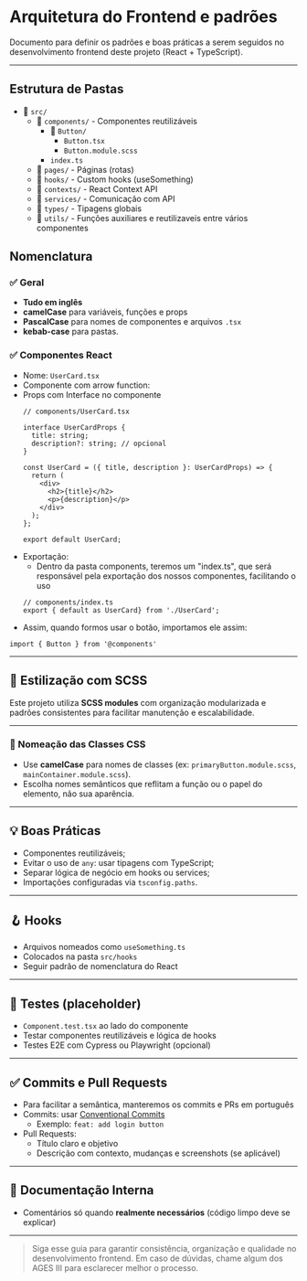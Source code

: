 # Arquitetura do Frontend e padrões

Documento para definir os padrões e boas práticas a serem seguidos no desenvolvimento frontend deste projeto (React + TypeScript).

---

## Estrutura de Pastas

- 📁 `src/`
  - 📁 `components/`       - Componentes reutilizáveis
    - 📁 `Button/`
      - `Button.tsx`
      - `Button.module.scss`
    - `index.ts`
  - 📁 `pages/`            - Páginas (rotas)
  - 📁 `hooks/`            - Custom hooks (useSomething)
  - 📁 `contexts/`         - React Context API
  - 📁 `services/`         - Comunicação com API
  - 📁 `types/`            - Tipagens globais
  - 📁 `utils/`            - Funções auxiliares e reutilizaveis entre vários componentes




## Nomenclatura

### ✅ Geral
- **Tudo em inglês**
- **camelCase** para variáveis, funções e props
- **PascalCase** para nomes de componentes e arquivos `.tsx`
- **kebab-case** para pastas.

### ✅ Componentes React
- Nome: `UserCard.tsx`
- Componente com arrow function:
- Props com Interface no componente
  ```tsx
  // components/UserCard.tsx

  interface UserCardProps { 
    title: string;
    description?: string; // opcional
  }

  const UserCard = ({ title, description }: UserCardProps) => {
    return (
      <div>
        <h2>{title}</h2>
        <p>{description}</p>
      </div>
    );
  };

  export default UserCard;
  ```
- Exportação:
  - Dentro da pasta components, teremos um "index.ts", que será responsável pela exportação dos nossos componentes, facilitando o uso
  ```tsx
  // components/index.ts
  export { default as UserCard} from './UserCard';
  ```
- Assim, quando formos usar o botão, importamos ele assim:
```tsx
import { Button } from '@components'
```  

---

## 🎨 Estilização com SCSS

Este projeto utiliza **SCSS modules** com organização modularizada e padrões consistentes para facilitar manutenção e escalabilidade.

---

### 📛 Nomeação das Classes CSS

- Use **camelCase** para nomes de classes (ex: `primaryButton.module.scss`, `mainContainer.module.scss`).
- Escolha nomes semânticos que reflitam a função ou o papel do elemento, não sua aparência.
---

## 💡 Boas Práticas

- Componentes  reutilizáveis;
- Evitar o uso de `any`: usar tipagens com TypeScript;
- Separar lógica de negócio em hooks ou services;
- Importações configuradas via `tsconfig.paths`.

---

## 🪝 Hooks

- Arquivos nomeados como `useSomething.ts`
- Colocados na pasta `src/hooks`
- Seguir padrão de nomenclatura do React

---

## 🧪 Testes (placeholder)

- `Component.test.tsx` ao lado do componente
- Testar componentes reutilizáveis e lógica de hooks
- Testes E2E com Cypress ou Playwright (opcional)

---

## ✅ Commits e Pull Requests

- Para facilitar a semântica, manteremos os commits e PRs em português
- Commits: usar [Conventional Commits](https://www.conventionalcommits.org/en/v1.0.0/)
  - Exemplo: `feat: add login button`
- Pull Requests:
  - Título claro e objetivo
  - Descrição com contexto, mudanças e screenshots (se aplicável)

---

## 📄 Documentação Interna

- Comentários só quando **realmente necessários** (código limpo deve se explicar)

---

> Siga esse guia para garantir consistência, organização e qualidade no desenvolvimento frontend. Em caso de dúvidas, chame algum dos AGES III para esclarecer melhor o processo. 
